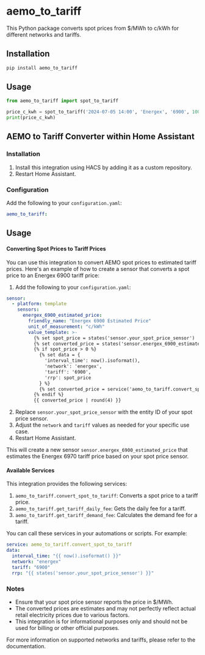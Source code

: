 # aemo_to_tariff

This Python package converts spot prices from $/MWh to c/kWh for different networks and tariffs.

## Installation

```bash
pip install aemo_to_tariff
```

## Usage

```python
from aemo_to_tariff import spot_to_tariff

price_c_kwh = spot_to_tariff('2024-07-05 14:00', 'Energex', '6900', 100)
print(price_c_kwh)
```

## AEMO to Tariff Converter within Home Assistant

### Installation

1. Install this integration using HACS by adding it as a custom repository.
2. Restart Home Assistant.

### Configuration

Add the following to your `configuration.yaml`:

```yaml
aemo_to_tariff:
```

## Usage

#### Converting Spot Prices to Tariff Prices

You can use this integration to convert AEMO spot prices to estimated tariff prices. Here's an example of how to create a sensor that converts a spot price to an Energex 6900 tariff price:

1. Add the following to your `configuration.yaml`:

```yaml
sensor:
  - platform: template
    sensors:
      energex_6900_estimated_price:
        friendly_name: "Energex 6900 Estimated Price"
        unit_of_measurement: "c/kWh"
        value_template: >-
          {% set spot_price = states('sensor.your_spot_price_sensor') | float %}
          {% set converted_price = states('sensor.energex_6900_estimated_price') | float(default=0) %}
          {% if spot_price > 0 %}
            {% set data = {
              'interval_time': now().isoformat(),
              'network': 'energex',
              'tariff': '6900',
              'rrp': spot_price
            } %}
            {% set converted_price = service('aemo_to_tariff.convert_spot_to_tariff', **data) %}
          {% endif %}
          {{ converted_price | round(4) }}
```

2. Replace `sensor.your_spot_price_sensor` with the entity ID of your spot price sensor.
3. Adjust the `network` and `tariff` values as needed for your specific use case.
4. Restart Home Assistant.

This will create a new sensor `sensor.energex_6900_estimated_price` that estimates the Energex 6970 tariff price based on your spot price sensor.

#### Available Services

This integration provides the following services:

1. `aemo_to_tariff.convert_spot_to_tariff`: Converts a spot price to a tariff price.
2. `aemo_to_tariff.get_tariff_daily_fee`: Gets the daily fee for a tariff.
3. `aemo_to_tariff.get_tariff_demand_fee`: Calculates the demand fee for a tariff.

You can call these services in your automations or scripts. For example:

```yaml
service: aemo_to_tariff.convert_spot_to_tariff
data:
  interval_time: "{{ now().isoformat() }}"
  network: "energex"
  tariff: "6900"
  rrp: "{{ states('sensor.your_spot_price_sensor') }}"
```

### Notes

- Ensure that your spot price sensor reports the price in $/MWh.
- The converted prices are estimates and may not perfectly reflect actual retail electricity prices due to various factors.
- This integration is for informational purposes only and should not be used for billing or other official purposes.

For more information on supported networks and tariffs, please refer to the documentation.
